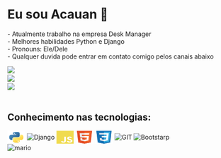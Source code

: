 
<div class="introducao">
    <h1>Eu sou Acauan 🤙</h1>
    <p>- Atualmente trabalho na empresa Desk Manager<br>
        - Melhores habilidades Python e Django<br>
        - Pronouns: Ele/Dele<br>
        - Qualquer duvida pode entrar em contato comigo pelos canais abaixo <br></p>

</div>

<div class="contatos">
    <a href="mailto:acauan_gomes@hotmail.com"><img
            src="https://img.shields.io/badge/Microsoft_Outlook-0078D4?style=for-the-badge&logo=microsoft-outlook&logoColor=white"></a><br>
    <a href="https://instagram.com/acauangs" target="_blank"><img
            src="https://img.shields.io/badge/-Instagram-%23E4405F?style=for-the-badge&logo=instagram&logoColor=white"
            target="_blank"></a><br>
    <a href="https://www.linkedin.com/in/acauangs/" target="_blank"><img
            src="https://img.shields.io/badge/-LinkedIn-%230077B5?style=for-the-badge&logo=linkedin&logoColor=white"
            target="_blank"></a>
</div>


<div class="skils" style="display: inline_block"><br>
    <h2>Conhecimento nas tecnologias:</h2>
    <img align="center" alt="Python" height="30" width="40" src="https://raw.githubusercontent.com/devicons/devicon/master/icons/python/python-original.svg">
    <img align="center" alt="Django" height="55" width="45" src="https://img.icons8.com/color/144/000000/django.png"/>
    <img align="center" alt="Js" height="30" width="40" src="https://raw.githubusercontent.com/devicons/devicon/master/icons/javascript/javascript-plain.svg">
    <img align="center" alt="HTML" height="30" width="40" src="https://raw.githubusercontent.com/devicons/devicon/master/icons/html5/html5-original.svg">
    <img align="center" alt="CSS" height="30" width="40" src="https://raw.githubusercontent.com/devicons/devicon/master/icons/css3/css3-original.svg">
    <img align="center" alt="GIT" height="40" width="40" src="https://img.icons8.com/color/144/000000/git.png"/>
    <img align="center" alt="Bootstarp" height="40" width="40" src="https://img.icons8.com/color/144/000000/bootstrap.png"/>
 </div>

<div class="mario-gif">
    <img src="https://1.bp.blogspot.com/-139-3e8WXHk/WdpzMIOJkVI/AAAAAAABQZU/Nyz-SvOgEF8Xxv9B9alEb9sSe_BVb1aDgCLcBGAs/s1600/SUPER%2BMARIO%2BE%2BSUAS%2BAENTURAS%2Bem%2Bpng%25288%2529.gif"
        alt="mario">
</div>
